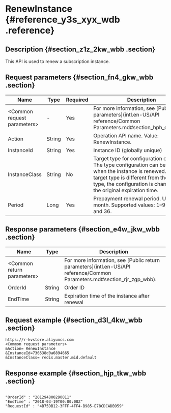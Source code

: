 # RenewInstance {#reference_y3s_xyx_wdb .reference}

## Description {#section_z1z_2kw_wbb .section}

This API is used to renew a subscription instance.

## Request parameters {#section_fn4_gkw_wbb .section}

|Name|Type|Required|Description|
|----|----|--------|-----------|
|<Common request parameters\>|-|Yes|For more information, see [Public parameters](intl.en-US/API reference/Common Parameters.md#section_hph_dhp_wbb).|
|Action|String|Yes|Operation API name. Value: RenewInstance.|
|InstanceId|String|Yes|Instance ID \(globally unique\)|
|InstanceClass|String|No|Target type for configuration change. The type configuration can be changed when the instance is renewed. If the target type is different from the current type, the configuration is changed at the original expiration time.|
|Period|Long|Yes|Prepayment renewal period. Unit: month. Supported values: 1–9, 12, 24, and 36.|

## Response parameters {#section_e4w_jkw_wbb .section}

|Name|Type|Description|
|----|----|-----------|
|<Common return parameters\>| |For more information, see [Public return parameters](intl.en-US/API reference/Common Parameters.md#section_rjr_zgp_wbb).|
|OrderId|String|Order ID|
|EndTime|String|Expiration time of the instance after renewal|

## Request example {#section_d3l_4kw_wbb .section}

```
https://r-kvstore.aliyuncs.com
<Common request parameters>
&Action= RenewInstance
&InstanceId=736538d0a6894665
&InstanceClass= redis.master.mid.default
```

## Response example {#section_hjp_tkw_wbb .section}

```

"OrderId" : "201294800290011"
"EndTime" : "2018-03-19T00:00:00Z"
"RequestId" : "4B75DB12-3FFF-4FF4-B985-E78CDCADB959"

```

